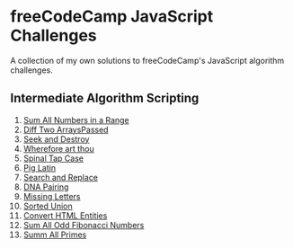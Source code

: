 # freeCodeCamp JavaScript Challenges

A collection of my own solutions to freeCodeCamp's JavaScript algorithm challenges.

## Intermediate Algorithm Scripting

1. [Sum All Numbers in a Range]()
2. [Diff Two ArraysPassed]()
3. [Seek and Destroy]()
4. [Wherefore art thou]()
5. [Spinal Tap Case](spinal-case.js)
6. [Pig Latin](pig-latin.js)
7. [Search and Replace](search-and-replace.js)
8. [DNA Pairing](dna-pairing.js)
9. [Missing Letters](missing-letters.js)
10. [Sorted Union](sorted-union.js)
11. [Convert HTML Entities](convert-html-entities.js)
12. [Sum All Odd Fibonacci Numbers](sum-odd-fibonacci.js)
13. [Summ All Primes](sum-all-primes.js)
